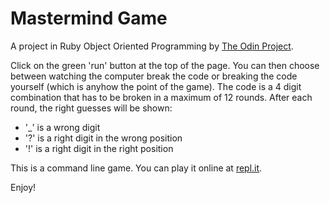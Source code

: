 # Mastermind Game
A project in Ruby Object Oriented Programming by [The Odin Project](https://www.theodinproject.com/courses/ruby-programming/lessons/mastermind).

Click on the green 'run' button at the top of the page.
You can then choose between watching the computer break the code or breaking the code yourself (which is anyhow the point of the game). The code is a 4 digit combination that has to be broken in a maximum of 12 rounds.
After each round, the right guesses will be shown:
  - '_' is a wrong digit
  - '?' is a right digit in the wrong position
  - '!' is a right digit in the right position

This is a command line game. You can play it online at [repl.it](https://repl.it/@Agathasta/mastermind#README.md). 

Enjoy!